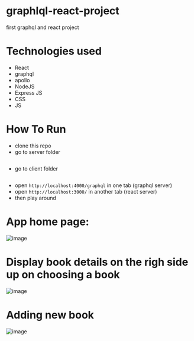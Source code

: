 # graphlql-react-project
first graphql and react project

# Technologies used
- React
- graphql
- apollo
- NodeJS
- Express JS
- CSS
- JS

# How To Run
- clone this repo
- go to server folder
```LM-SJN-21010543:server upigilam$ node app.js
```
- go to client folder
```LM-SJN-21010543:client upigilam$ npm start
```
- open `http://localhost:4000/graphql` in one tab (graphql server)
- open `http://localhost:3000/` in another tab (react server)
- then play around

# App home page:
![image](https://user-images.githubusercontent.com/4493088/50546864-b72a5f80-0be3-11e9-9969-044d97684c06.png)
# Display book details on the righ side up on choosing a book
![image](https://user-images.githubusercontent.com/4493088/50546870-d4f7c480-0be3-11e9-9b25-45d5ae88f8cd.png)
# Adding new book
![image](https://user-images.githubusercontent.com/4493088/50546881-1ee0aa80-0be4-11e9-8dcd-4e2ee83a802b.png)
